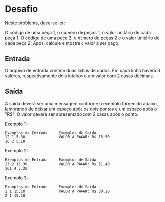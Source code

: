 # Desafio
Neste problema, deve-se ler:

O código de uma peça 1, o número de peças 1, o valor unitário de cada peça 1. O código de uma peça 2, o número de peças 2 e o valor unitário de cada peça 2. Após, calcule e mostre o valor a ser pago.

## Entrada
O arquivo de entrada contém duas linhas de dados. Em cada linha haverá 3 valores, respectivamente dois inteiros e um valor com 2 casas decimais.

## Saída
A saída deverá ser uma mensagem conforme o exemplo fornecido abaixo, lembrando de deixar um espaço após os dois pontos e um espaço após o "R$". O valor deverá ser apresentado com 2 casas após o ponto.

Exemplo 1:

    Exemplos de Entrada	    Exemplos de Saída
    12 1 5.30               VALOR A PAGAR: R$ 15.50
    16 2 5.10

Exemplo 2:

    Exemplos de Entrada	    Exemplos de Saída
    13 2 15.30              VALOR A PAGAR: R$ 51.40
    161 4 5.20

Exemplo 3:

    Exemplos de Entrada	    Exemplos de Saída
    1 1 15.10               VALOR A PAGAR: R$ 30.20
    2 1 15.10